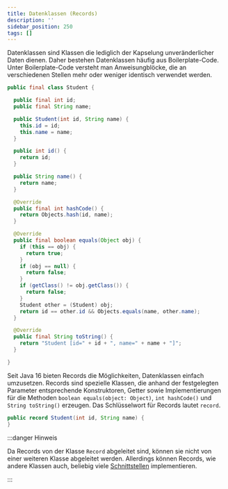 ```yaml
---
title: Datenklassen (Records)
description: ''
sidebar_position: 250
tags: []
---
```


Datenklassen sind Klassen die lediglich der Kapselung unveränderlicher Daten
dienen. Daher bestehen Datenklassen häufig aus Boilerplate-Code. Unter
Boilerplate-Code versteht man Anweisungblöcke, die an verschiedenen Stellen mehr
oder weniger identisch verwendet werden.

```java title="Student.java" showLineNumbers
public final class Student {

  public final int id;
  public final String name;

  public Student(int id, String name) {
    this.id = id;
    this.name = name;
  }

  public int id() {
    return id;
  }

  public String name() {
    return name;
  }

  @Override
  public final int hashCode() {
    return Objects.hash(id, name);
  }

  @Override
  public final boolean equals(Object obj) {
    if (this == obj) {
      return true;
    }
    if (obj == null) {
      return false;
    }
    if (getClass() != obj.getClass()) {
      return false;
    }
    Student other = (Student) obj;
    return id == other.id && Objects.equals(name, other.name);
  }

  @Override
  public final String toString() {
    return "Student [id=" + id + ", name=" + name + "]";
  }

}
```

Seit Java 16 bieten Records die Möglichkeiten, Datenklassen einfach umzusetzen.
Records sind spezielle Klassen, die anhand der festgelegten Parameter
entsprechende Konstruktoren, Getter sowie Implementierungen für die Methoden
`boolean equals(object: Object)`, `int hashCode()` und `String toString()`
erzeugen. Das Schlüsselwort für Records lautet `record`.

```java title="Student.java" showLineNumbers
public record Student(int id, String name) {
}
```

:::danger Hinweis

Da Records von der Klasse `Record` abgeleitet sind, können sie nicht von einer
weiteren Klasse abgeleitet werden. Allerdings können Records, wie andere Klassen
auch, beliebig viele [Schnittstellen](interfaces.md) implementieren.

:::
